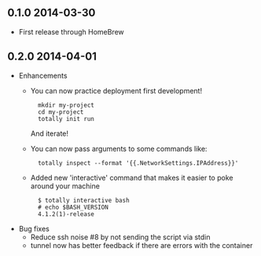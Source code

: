0.1.0 2014-03-30
----------------
- First release through HomeBrew

0.2.0 2014-04-01
----------------
- Enhancements
	- You can now practice deployment first development!

			mkdir my-project
			cd my-project 
			totally init run

		And iterate!
	- You can now pass arguments to some commands like:

			totally inspect --format '{{.NetworkSettings.IPAddress}}'
	- Added new 'interactive' command that makes it easier to poke around your machine

			$ totally interactive bash
			# echo $BASH_VERSION
			4.1.2(1)-release
- Bug fixes
	- Reduce ssh noise #8 by not sending the script via stdin
	- tunnel now has better feedback if there are errors with the container